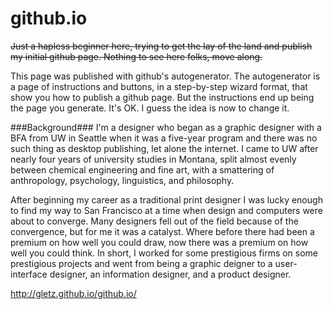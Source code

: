 github.io
=========
~~Just a hapless beginner here, trying to get the lay of the land and publish my initial github page. Nothing to see here folks, move along.~~

This page was published with github's autogenerator. The autogenerator is a page of instructions and buttons, in a step-by-step wizard format, that show you how to publish a github page. But the instructions end up being the page you generate. It's OK. I guess the idea is now to change it. 

###Background###
I'm a designer who began as a graphic designer with a BFA from UW in Seattle when it was a five-year program and there was no such thing as desktop publishing, let alone the internet. I came to UW after nearly four years of university studies in Montana, split almost evenly between chemical engineering and fine art, with a smattering of anthropology, psychology, linguistics, and philosophy. 

After beginning my career as a traditional print designer I was lucky enough to find my way to San Francisco at a time when design and computers were about to converge. Many designers fell out of the field because of the convergence, but for me it was a catalyst. Where before there had been a premium on how well you could draw, now there was a premium on how well you could think. In short, I worked for some prestigious firms on some prestigious projects and went from being a graphic deigner to a user-interface designer, an information designer, and a product designer.  

http://gletz.github.io/github.io/

